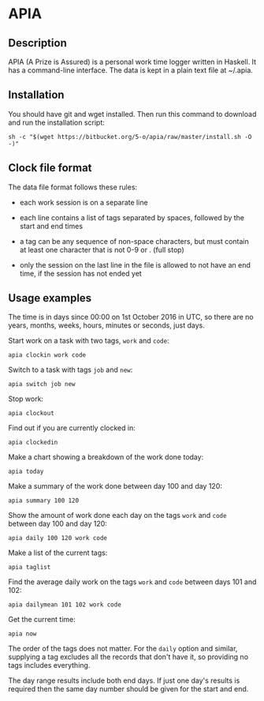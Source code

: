# APIA
## Description
APIA (A Prize is Assured) is a personal work time logger written in Haskell.  It has a command-line interface.  The data is kept in a plain text file at ~/.apia. 

## Installation

You should have git and wget installed.  Then run this command to download and run the installation script:

```sh -c "$(wget https://bitbucket.org/5-o/apia/raw/master/install.sh -O -)"```

## Clock file format

The data file format follows these rules:

+ each work session is on a separate line

+ each line contains a list of tags separated by spaces, followed by the start and end times

+ a tag can be any sequence of non-space characters, but must contain at least one character that is not 0-9 or . (full stop)

+ only the session on the last line in the file is allowed to not have an end time, if the session has not ended yet

## Usage examples

The time is in days since 00:00 on 1st October 2016 in UTC, so there are no years, months, weeks, hours, minutes or seconds, just days.

Start work on a task with two tags, `work` and `code`:

```apia clockin work code```

Switch to a task with tags `job` and `new`:

```apia switch job new```

Stop work:

```apia clockout```

Find out if you are currently clocked in:

```apia clockedin```

Make a chart showing a breakdown of the work done today:

```apia today```

Make a summary of the work done between day 100 and day 120:

```apia summary 100 120```

Show the amount of work done each day on the tags `work` and `code` between day 100 and day 120:

```apia daily 100 120 work code```

Make a list of the current tags:

```apia taglist```

Find the average daily work on the tags `work` and `code` between days 101 and 102:

```apia dailymean 101 102 work code```

Get the current time:

```apia now```

The order of the tags does not matter.  For the `daily` option and similar, supplying a tag excludes all the records that don't have it, so providing no tags includes everything.

The day range results include both end days.  If just one day's results is required then the same day number should be given for the start and end.
